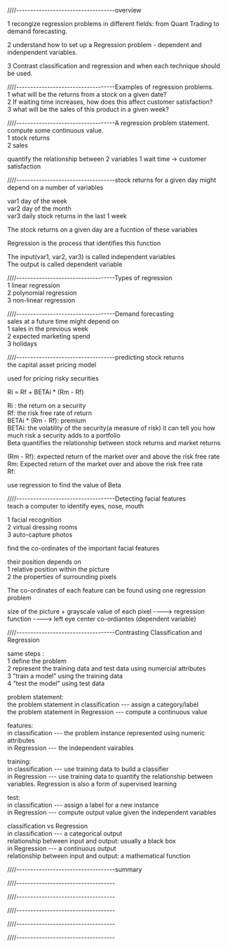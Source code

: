 
////-----------------------------------overview   

1 recongize regression problems in different fields: from Quant Trading to demand forecasting.   

2 understand how to set up a Regression problem - dependent and indenpendent variables.  

3 Contrast classification and regression and when each technique should be used.  



////-----------------------------------Examples of regression problems.    
1 what will be the returns from a stock on a given date?    
2 If waiting time increases, how does this affect customer satisfaction?    
3 what will be the sales of this product in a given week?    


////-----------------------------------A regression problem statement.  
compute some continuous value.   
1 stock returns   
2 sales   

quantify the relationship between 2 variables
1 wait time -> customer satisfaction    


////-----------------------------------stock returns for a given day might depend on a number of variables   

var1 day of the week   
var2 day of the month   
var3 daily stock returns in the last 1 week  

The stock returns on a given day are a fucntion of these variables    
 
Regression is the process that identifies this function    


The input(var1, var2, var3) is called independent variables   
The output is called dependent variable



////-----------------------------------Types of regression   
1 linear regression    
2 polynomial regression   
3 non-linear regression    



////-----------------------------------Demand forecasting   
sales at a future time might depend on  
1 sales in the previous week   
2 expected marketing spend   
3 holidays  








////-----------------------------------predicting stock returns   
the capital asset pricing model   

used for pricing risky securities   

Ri = Rf + BETAi * (Rm - Rf)

Ri : the return on a security   
Rf: the risk free rate of return   
BETAi * (Rm - Rf): premium  
BETAi: the volatility of the security(a measure of risk)   it can tell you how much risk a security adds to a portfolio    
Beta quantifies the relationship between stock returns and market returns  

(Rm - Rf): expected return of the market over and above the risk free rate  
Rm: Expected return of the market over and above the risk free rate   
Rf: 

use regression to find the value of Beta  


////-----------------------------------Detecting facial features  
teach a computer to identify eyes, nose, mouth   

1 facial recognition   
2 virtual dressing rooms  
3 auto-capture photos  

find the co-ordinates of the important facial features   

their position depends on  
1 relative position within the picture   
2 the properties of surrounding pixels   


The co-ordinates of each feature can be found using one regression problem    


size of the picture + grayscale value of each pixel ----> regression function  ----> left eye center co-ordiantes (dependent variable)



////-----------------------------------Contrasting Classification and Regression    

same steps :    
1 define the problem   
2 represent the training data and test data using numercial attributes   
3 "train a model" using the training data   
4 "test the model" using test data   

problem statement:   
the problem statement in classification ---  assign a category/label   
the problem statement in Regression ---  compute a continuous value       

features:  
in classification ---  the problem instance represented using numeric attributes   
in Regression ---  the independent vairables          

training:   
in classification ---  use training data to build a classifier      
in Regression ---  use training data to quantify the relationship between variables. Regression is also a form of supervised learning               

test:   
in classification ---  assign a label for a new instance         
in Regression ---  compute output value given the independent variables                  

classification vs Regression   
in classification ---  a categorical output    
                       relationship between input and output: usually a black box       
in Regression ---  a continuous output    
                   relationship between input and output: a mathematical function       


////-----------------------------------summary    






////-----------------------------------





////-----------------------------------




////-----------------------------------





////-----------------------------------





////-----------------------------------



